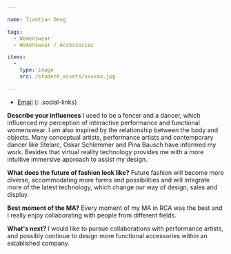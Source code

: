 ```yaml
---

name: Tiantian Deng

tags:
  - Womenswear
  - Womenswear / Accessories

items:
  -
    type: image
    src: /student_assets/xxxxxx.jpg

---
```


* [Email](mailto:tiantian.deng@network.rca.ac.uk)
{: .social-links}

**Describe your influences**
I used to be a fencer and a dancer, which influenced my perception of interactive performance and functional womenswear. I am also inspired by the relationship between the body and objects. Many conceptual artists, performance artists and contemporary dancer like Stelarc, Oskar Schlemmer and Pina Bausch have informed my work. Besides that virtual reality technology provides me with a more intuitive immersive approach to assist my design.

**What does the future of fashion look like?**
Future fashion will become more diverse, accommodating more forms and possibilities and will integrate more of the latest technology, which change our way of design, sales and display.

**Best moment of the MA?**
Every moment of my MA in RCA was the best and I really enjoy collaborating with people from different fields.

**What's next?**
I would like to pursue collaborations with performance artists, and possibly continue to design more functional accessories within an established company.  
